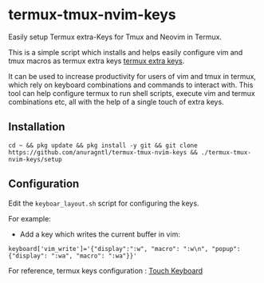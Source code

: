 # termux-tmux-nvim-keys
Easily setup Termux extra-Keys for Tmux and Neovim in Termux.

This is a simple script which installs and helps easily configure vim and tmux macros as termux extra keys [termux extra keys](https://wiki.termux.com/wiki/Touch_Keyboard). 

It can be used to increase productivity for users of vim and tmux in termux, which rely on keyboard combinations and commands to interact with.
This tool can help configure termux to run shell scripts, execute vim and termux combinations etc, all with the help of a single touch of extra keys.

## Installation

```
cd ~ && pkg update && pkg install -y git && git clone https://github.com/anuragntl/termux-tmux-nvim-keys && ./termux-tmux-nvim-keys/setup
```

## Configuration

Edit the `keyboar_layout.sh` script for configuring the keys.

For example:

* Add a key which writes the current buffer in vim:

```
keyboard['vim_write']='{"display":":w", "macro": ":w\n", "popup": {"display": ":wa", "macro": ":wa"}}'
```
For reference, termux keys configuration : [Touch Keyboard](https://wiki.termux.com/wiki/Touch_Keyboard)

